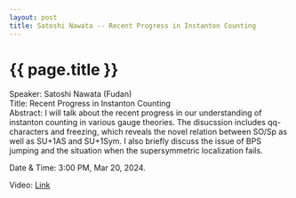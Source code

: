 ```yaml
---
layout: post
title: Satoshi Nawata -- Recent Progress in Instanton Counting
---
```


{{ page.title }}
================

Speaker: Satoshi Nawata (Fudan)  
Title: Recent Progress in Instanton Counting    
Abstract: I will talk about the recent progress in our understanding of instanton counting in various gauge theories. The disucssion includes qq-characters and freezing, which reveals the novel relation between SO/Sp as well as SU+1AS and SU+1Sym. I also briefly discuss the issue of BPS jumping and the situation when the supersymmetric localization fails.  

Date & Time: 3:00 PM, Mar 20, 2024.  

Video: [Link]( https://www.bilibili.com/video/BV1Er42187Wa )   